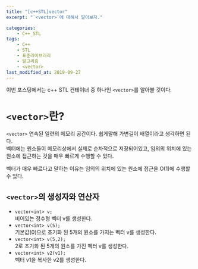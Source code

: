 ```yaml
---
title: "[c++STL]vector"
excerpt: "`<vector>`에 대해서 알아보자."

categories:
    - C++_STL
tags:
    - C++
    - STL
    - 표준라이브러리
    - 알고리즘
    - <vector>
last_modified_at: 2019-09-27
---  
```

이번 포스팅에서는 c++ STL 컨테이너 중 하나인 `<vector>`를 알아볼 것이다.  
# `<vector>`란?
`<vector>` 연속된 일련의 메모리 공간이다. 쉽게말해 가변길이 배열이라고 생각하면 된다.  
벡터에는 원소들이 메모리상에서 실제로 순차적으로 저장되어있고, 임의의 위치에 있는 원소에 접근하는 것을 매우 빠르게 수행할 수 있다.  
  
벡터가 매우 빠르다고 말하는 이유는 임의의 위치에 있는 원소에 접근을 O(1)에 수행할 수 있다.  

## `<vector>`의 생성자와 연산자  
+ `vector<int> v;`  
  비어있는 정수형 벡터 v를 생성한다.
+ `vector<int> v(5);`  
  기본값(0)으로 초기화 된 5개의 원소를 가지는 벡터 v를 생성한다.  
+ `vector<int> v(5,2);`  
  2로 초기화 된 5개의 원소를 가진 벡터 v를 생성한다.  
+ `vector<int> v2(v1);`  
  벡터 v1을 복사한 v2를 생성한다.

